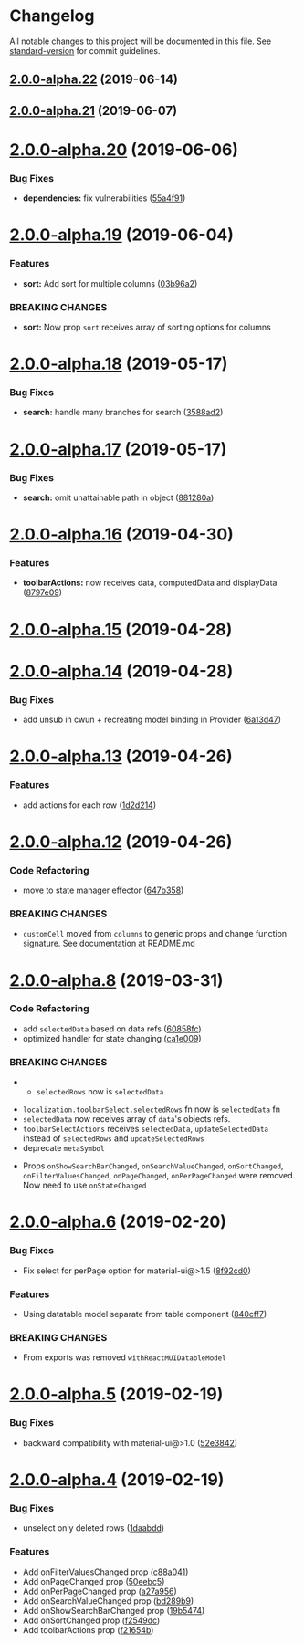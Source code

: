 # Changelog

All notable changes to this project will be documented in this file. See [standard-version](https://github.com/conventional-changelog/standard-version) for commit guidelines.

## [2.0.0-alpha.22](https://github.com/DTupalov/react-material-ui-datatable/compare/v2.0.0-alpha.21...v2.0.0-alpha.22) (2019-06-14)



## [2.0.0-alpha.21](https://github.com/DTupalov/react-material-ui-datatable/compare/v2.0.0-alpha.20...v2.0.0-alpha.21) (2019-06-07)



<a name="2.0.0-alpha.20"></a>
# [2.0.0-alpha.20](https://github.com/DTupalov/react-material-ui-datatable/compare/v2.0.0-alpha.19...v2.0.0-alpha.20) (2019-06-06)


### Bug Fixes

* **dependencies:** fix vulnerabilities ([55a4f91](https://github.com/DTupalov/react-material-ui-datatable/commit/55a4f91))



<a name="2.0.0-alpha.19"></a>
# [2.0.0-alpha.19](https://github.com/DTupalov/react-material-ui-datatable/compare/v2.0.0-alpha.18...v2.0.0-alpha.19) (2019-06-04)


### Features

* **sort:** Add sort for multiple columns ([03b96a2](https://github.com/DTupalov/react-material-ui-datatable/commit/03b96a2))


### BREAKING CHANGES

* **sort:** Now prop `sort` receives array of sorting options for columns



<a name="2.0.0-alpha.18"></a>
# [2.0.0-alpha.18](https://github.com/DTupalov/react-material-ui-datatable/compare/v2.0.0-alpha.17...v2.0.0-alpha.18) (2019-05-17)


### Bug Fixes

* **search:** handle many branches for search ([3588ad2](https://github.com/DTupalov/react-material-ui-datatable/commit/3588ad2))



<a name="2.0.0-alpha.17"></a>
# [2.0.0-alpha.17](https://github.com/DTupalov/react-material-ui-datatable/compare/v2.0.0-alpha.16...v2.0.0-alpha.17) (2019-05-17)


### Bug Fixes

* **search:** omit unattainable path in object ([881280a](https://github.com/DTupalov/react-material-ui-datatable/commit/881280a))



<a name="2.0.0-alpha.16"></a>
# [2.0.0-alpha.16](https://github.com/DTupalov/react-material-ui-datatable/compare/v2.0.0-alpha.15...v2.0.0-alpha.16) (2019-04-30)


### Features

* **toolbarActions:** now receives data, computedData and displayData ([8797e09](https://github.com/DTupalov/react-material-ui-datatable/commit/8797e09))



<a name="2.0.0-alpha.15"></a>
# [2.0.0-alpha.15](https://github.com/DTupalov/react-material-ui-datatable/compare/v2.0.0-alpha.14...v2.0.0-alpha.15) (2019-04-28)



<a name="2.0.0-alpha.14"></a>
# [2.0.0-alpha.14](https://github.com/DTupalov/react-material-ui-datatable/compare/v2.0.0-alpha.13...v2.0.0-alpha.14) (2019-04-28)


### Bug Fixes

* add unsub in cwun + recreating model binding in Provider ([6a13d47](https://github.com/DTupalov/react-material-ui-datatable/commit/6a13d47))



<a name="2.0.0-alpha.13"></a>
# [2.0.0-alpha.13](https://github.com/DTupalov/react-material-ui-datatable/compare/v2.0.0-alpha.12...v2.0.0-alpha.13) (2019-04-26)


### Features

* add actions for each row ([1d2d214](https://github.com/DTupalov/react-material-ui-datatable/commit/1d2d214))



<a name="2.0.0-alpha.12"></a>
# [2.0.0-alpha.12](https://github.com/DTupalov/react-material-ui-datatable/compare/v2.0.0-alpha.8...v2.0.0-alpha.12) (2019-04-26)


### Code Refactoring

* move to state manager effector ([647b358](https://github.com/DTupalov/react-material-ui-datatable/commit/647b358))


### BREAKING CHANGES

* `customCell` moved from `columns` to generic props and change function signature. See documentation at README.md



<a name="2.0.0-alpha.8"></a>
# [2.0.0-alpha.8](https://github.com/DTupalov/react-material-ui-datatable/compare/v2.0.0-alpha.6...v2.0.0-alpha.8) (2019-03-31)


### Code Refactoring

* add `selectedData` based on data refs ([60858fc](https://github.com/DTupalov/react-material-ui-datatable/commit/60858fc))
* optimized handler for state changing ([ca1e009](https://github.com/DTupalov/react-material-ui-datatable/commit/ca1e009))


### BREAKING CHANGES

* - `selectedRows` now is `selectedData`
- `localization.toolbarSelect.selectedRows` fn now is `selectedData` fn
- `selectedData` now receives array of `data`'s objects refs.
- `toolbarSelectActions` receives `selectedData`, `updateSelectedData`
instead of `selectedRows` and `updateSelectedRows`
- deprecate `metaSymbol`
* Props `onShowSearchBarChanged`, `onSearchValueChanged`, `onSortChanged`, `onFilterValuesChanged`, `onPageChanged`, `onPerPageChanged` were removed. Now need to use `onStateChanged`



<a name="2.0.0-alpha.6"></a>
# [2.0.0-alpha.6](https://github.com/DTupalov/react-material-ui-datatable/compare/v2.0.0-alpha.5...v2.0.0-alpha.6) (2019-02-20)


### Bug Fixes

* Fix select for perPage option for material-ui@>1.5 ([8f92cd0](https://github.com/DTupalov/react-material-ui-datatable/commit/8f92cd0))


### Features

* Using datatable model separate from table component ([840cff7](https://github.com/DTupalov/react-material-ui-datatable/commit/840cff7))


### BREAKING CHANGES

* From exports was removed `withReactMUIDatableModel`



<a name="2.0.0-alpha.5"></a>
# [2.0.0-alpha.5](https://github.com/DTupalov/react-material-ui-datatable/compare/v2.0.0-alpha.4...v2.0.0-alpha.5) (2019-02-19)


### Bug Fixes

* backward compatibility with material-ui@>1.0 ([52e3842](https://github.com/DTupalov/react-material-ui-datatable/commit/52e3842))



<a name="2.0.0-alpha.4"></a>
# [2.0.0-alpha.4](https://github.com/DTupalov/react-material-ui-datatable/compare/v2.0.0-alpha.2...v2.0.0-alpha.4) (2019-02-19)


### Bug Fixes

* unselect only deleted rows ([1daabdd](https://github.com/DTupalov/react-material-ui-datatable/commit/1daabdd))


### Features

* Add onFilterValuesChanged prop ([c88a041](https://github.com/DTupalov/react-material-ui-datatable/commit/c88a041))
* Add onPageChanged prop ([50eebc5](https://github.com/DTupalov/react-material-ui-datatable/commit/50eebc5))
* Add onPerPageChanged prop ([a27a956](https://github.com/DTupalov/react-material-ui-datatable/commit/a27a956))
* Add onSearchValueChanged prop ([bd289b9](https://github.com/DTupalov/react-material-ui-datatable/commit/bd289b9))
* Add onShowSearchBarChanged prop ([19b5474](https://github.com/DTupalov/react-material-ui-datatable/commit/19b5474))
* Add onSortChanged prop ([f2549dc](https://github.com/DTupalov/react-material-ui-datatable/commit/f2549dc))
* Add toolbarActions prop ([f21654b](https://github.com/DTupalov/react-material-ui-datatable/commit/f21654b))
